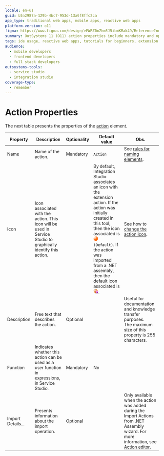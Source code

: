 ```yaml
---
locale: en-us
guid: b5a2987a-129b-4bc7-953d-13a6f8ffc2ca
app_type: traditional web apps, mobile apps, reactive web apps
platform-version: o11
figma: https://www.figma.com/design/eFWRZ0nZhm5J5ibmKMak49/Reference?node-id=3066-140&t=0cuQUgeosMV2m0Kw-1
summary: OutSystems 11 (O11) action properties include mandatory and optional settings, defaults, and customization options.
tags: ide usage, reactive web apps, tutorials for beginners, extension management, action definition
audience:
  - mobile developers
  - frontend developers
  - full stack developers
outsystems-tools:
  - service studio
  - integration studio
coverage-type:
  - remember
---
```


# Action Properties

The next table presents the properties of the [action](<../../../integration-with-systems/integration-studio/managing-extensions/action-define.md>) element.  

|Property|Description|Optionality|Default value|Obs.|
|--- |--- |--- |--- |--- |
|Name|Name of the action.|Mandatory|`Action`|See [rules for naming elements](<../element-naming.md>).|
|Icon|Icon associated with the action. This icon will be used in Service Studio to graphically identify this action.||By default, Integration Studio associates an icon with the extension action. If the action was initially created in this tool, then the icon associated is ![Default icon representing an action in Service Studio](images/action-icon.png "Default Action Icon") `(Default)`. If the action was imported from a .NET assembly, then the default icon associated is ![Icon for an action imported from a .NET assembly in Service Studio](images/imported-action-icon.png "Imported Action Icon").|See how to [change the action icon](<../editor/action.md>).|
|Description|Free text that describes the action.|Optional||Useful for documentation and knowledge transfer purposes.<br/>The maximum size of this property is 255 characters.|
|Function|Indicates whether this action can be used as a user function in expressions, in Service Studio.|Mandatory|No||
|Import Details...|Presents information about the import operation.|Optional||Only available when the action was added during the Import Actions from .NET Assembly wizard. For more information, see [Action editor](<../editor/action.md#import-details>).|
